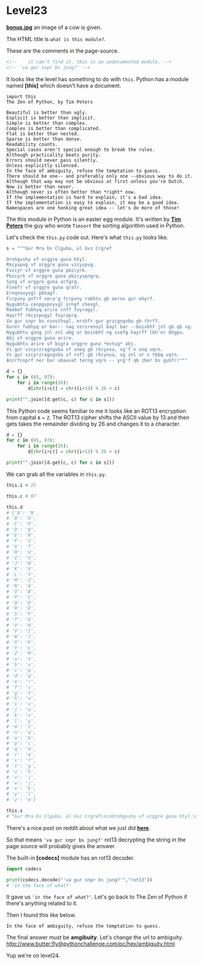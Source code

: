 # Level23 

**[bonus.jpg](/23/bonus.jpg)** an image of a cow is given.


The HTML title is `what is this module?`.


These are the comments in the page-source. 


```html
<!-- 	it can't find it. this is an undocumented module. -->
<!-- 'va gur snpr bs jung?' -->
```


It looks like the level has something to do with `this`. Python has a module named **[this]** which doesn't have a document. 


```
import this
The Zen of Python, by Tim Peters

Beautiful is better than ugly.
Explicit is better than implicit.
Simple is better than complex.
Complex is better than complicated.
Flat is better than nested.
Sparse is better than dense.
Readability counts.
Special cases aren't special enough to break the rules.
Although practicality beats purity.
Errors should never pass silently.
Unless explicitly silenced.
In the face of ambiguity, refuse the temptation to guess.
There should be one-- and preferably only one --obvious way to do it.
Although that way may not be obvious at first unless you're Dutch.
Now is better than never.
Although never is often better than *right* now.
If the implementation is hard to explain, it's a bad idea.
If the implementation is easy to explain, it may be a good idea.
Namespaces are one honking great idea -- let's do more of those!
```


The this module in Python is an easter egg module. It's written by **[Tim Peters](https://en.wikipedia.org/wiki/Tim_Peters_(software_engineer))** the guy who wrote `Timsort` the sorting algorithm used in Python. 


Let's check the `this.py` code out. Here's what `this.py` looks like.


```python
s = """Gur Mra bs Clguba, ol Gvz Crgref

Ornhgvshy vf orggre guna htyl.
Rkcyvpvg vf orggre guna vzcyvpvg.
Fvzcyr vf orggre guna pbzcyrk.
Pbzcyrk vf orggre guna pbzcyvpngrq.
Syng vf orggre guna arfgrq.
Fcnefr vf orggre guna qrafr.
Ernqnovyvgl pbhagf.
Fcrpvny pnfrf nera'g fcrpvny rabhtu gb oernx gur ehyrf.
Nygubhtu cenpgvpnyvgl orngf chevgl.
Reebef fubhyq arire cnff fvyragyl.
Hayrff rkcyvpvgyl fvyraprq.
Va gur snpr bs nzovthvgl, ershfr gur grzcgngvba gb thrff.
Gurer fubhyq or bar-- naq cersrenoyl bayl bar --boivbhf jnl gb qb vg.
Nygubhtu gung jnl znl abg or boivbhf ng svefg hayrff lbh'er Qhgpu.
Abj vf orggre guna arire.
Nygubhtu arire vf bsgra orggre guna *evtug* abj.
Vs gur vzcyrzragngvba vf uneq gb rkcynva, vg'f n onq vqrn.
Vs gur vzcyrzragngvba vf rnfl gb rkcynva, vg znl or n tbbq vqrn.
Anzrfcnprf ner bar ubaxvat terng vqrn -- yrg'f qb zber bs gubfr!"""

d = {}
for c in (65, 97):
    for i in range(26):
        d[chr(i+c)] = chr((i+13) % 26 + c)

print("".join([d.get(c, c) for c in s]))
```


This Python code seems familiar to me it looks like an ROT13 encryption from capital `A` ~ `Z`. The ROT13 cipher shifts the ASCII value by 13 and then gets takes the remainder dividing by 26 and changes it to a character. 


```python
d = {}
for c in (65, 97):
    for i in range(26):
        d[chr(i+c)] = chr((i+13) % 26 + c)

print("".join([d.get(c, c) for c in s]))
```


We can grab all the variables in `this.py`.


```python
this.i # 25

this.c # 97 

this.d
# {'A': 'N',
# 'B': 'O',
# 'C': 'P',
# 'D': 'Q',
# 'E': 'R',
# 'F': 'S',
# 'G': 'T',
# 'H': 'U',
# 'I': 'V',
# 'J': 'W',
# 'K': 'X',
# 'L': 'Y',
# 'M': 'Z',
# 'N': 'A',
# 'O': 'B',
# 'P': 'C',
# 'Q': 'D',
# 'R': 'E',
# 'S': 'F',
# 'T': 'G',
# 'U': 'H',
# 'V': 'I',
# 'W': 'J',
# 'X': 'K',
# 'Y': 'L',
# 'Z': 'M',
# 'a': 'n',
# 'b': 'o',
# 'c': 'p',
# 'd': 'q',
# 'e': 'r',
# 'f': 's',
# 'g': 't',
# 'h': 'u',
# 'i': 'v',
# 'j': 'w',
# 'k': 'x',
# 'l': 'y',
# 'm': 'z',
# 'n': 'a',
# 'o': 'b',
# 'p': 'c',
# 'q': 'd',
# 'r': 'e',
# 's': 'f',
# 't': 'g',
# 'u': 'h',
# 'v': 'i',
# 'w': 'j',
# 'x': 'k',
# 'y': 'l',
# 'z': 'm'}

this.s
# "Gur Mra bs Clguba, ol Gvz Crgref\n\nOrnhgvshy vf orggre guna htyl.\nRkcyvpvg vf orggre guna vzcyvpvg.\nFvzcyr vf orggre guna pbzcyrk.\nPbzcyrk vf orggre guna pbzcyvpngrq.\nSyng vf orggre guna arfgrq.\nFcnefr vf orggre guna qrafr.\nErnqnovyvgl pbhagf.\nFcrpvny pnfrf nera'g fcrpvny rabhtu gb oernx gur ehyrf.\nNygubhtu cenpgvpnyvgl orngf chevgl.\nReebef fubhyq arire cnff fvyragyl.\nHayrff rkcyvpvgyl fvyraprq.\nVa gur snpr bs nzovthvgl, ershfr gur grzcgngvba gb thrff.\nGurer fubhyq or bar-- naq cersrenoyl bayl bar --boivbhf jnl gb qb vg.\nNygubhtu gung jnl znl abg or boivbhf ng svefg hayrff lbh'er Qhgpu.\nAbj vf orggre guna arire.\nNygubhtu arire vf bsgra orggre guna *evtug* abj.\nVs gur vzcyrzragngvba vf uneq gb rkcynva, vg'f n onq vqrn.\nVs gur vzcyrzragngvba vf rnfl gb rkcynva, vg znl or n tbbq vqrn.\nAnzrfcnprf ner bar ubaxvat terng vqrn -- yrg'f qb zber bs gubfr!"
```

There's a nice post on reddit about what we just did **[here](https://www.reddit.com/r/Python/comments/1cu26mq/thiss_and_thisd/)**.


So that means `'va gur snpr bs jung?'` rot13 decrypting the string in the page source will probably gives the answer. 


The built-in **[codecs]** module has an rot13 decoder.

```python
import codecs 

print(codecs.decode("'va gur snpr bs jung?'","rot13"))
# 'in the face of what?'
```


It gave us `'in the face of what?'`. Let's go back to The Zen of Python if there's anything related to it.


Then I found this like below.


```
In the face of ambiguity, refuse the temptation to guess.
```


The final answer must be **amgibuity**. Let's change the url to ambiguity. http://www.butter:fly@pythonchallenge.com/pc/hex/ambiguity.html 


Yup we're on level24.